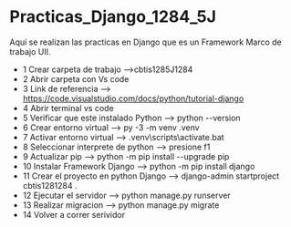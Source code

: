 # Practicas_Django_1284_5J
Aquí se realizan las practicas en Django que es un Framework Marco de trabajo UII.
- 1 Crear carpeta de trabajo -->cbtis1285J1284
- 2 Abrir carpeta con Vs code 
- 3 Link de referencia --> https://code.visualstudio.com/docs/python/tutorial-django
- 4 Abrir terminal vs code
- 5 Verificar que este instalado Python --> python --version
- 6 Crear entorno virtual --> py -3 -m venv .venv
- 7 Activar entorno virtual --> .venv\scripts\activate.bat
- 8 Seleccionar interprete de python --> presione f1
- 9 Actualizar pip --> python -m pip install --upgrade pip
- 10 Instalar Framework Django --> python -m pip install django
- 11 Crear el proyecto en python Django -->  django-admin startproject cbtis1281284 .
- 12 Ejecutar  el servidor --> python manage.py runserver
- 13 Realizar migracion --> python manage.py migrate
- 14 Volver a correr serividor 
